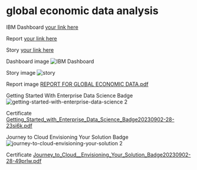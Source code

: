 # global economic data analysis
IBM Dashboard
[your link here](https://us3.ca.analytics.ibm.com/bi/?perspective=dashboard&pathRef=.public_folders%2FIBM_dashboard%2FIBM%2Bdashboard&action=view&mode=dashboard&subView=model0000018a4a3be997_00000000)


Report
[your link here](https://us3.ca.analytics.ibm.com/bi/?pathRef=.public_folders%2FReport%2FReport&action=run&format=HTML&prompt=false)


Story
[your link here](https://us3.ca.analytics.ibm.com/bi/?perspective=story&pathRef=.public_folders%2Fstory%2FSTORY&action=view&sceneId=-1&sceneTime=0)



Dashboard image
![IBM Dashboard](https://github.com/MONISHASRI12/Global-Economic-data/assets/129637211/d93e224f-0e96-4c86-bf44-41a74fd10688)



Story image
![story](https://github.com/MONISHASRI12/Global-Economic-data/assets/129637211/47d821b9-299a-4a65-aac8-2f1dac09fb84)



Report image
[REPORT FOR GLOBAL ECONOMIC DATA.pdf](https://github.com/MONISHASRI12/Global-Economic-data/files/12503408/REPORT.FOR.GLOBAL.ECONOMIC.DATA.pdf)



Getting Started With Enterprise Data Science Badge
![getting-started-with-enterprise-data-science 2](https://github.com/Shashmithayoganarajah/GLOBAL_ECONOMIC_DATA/assets/139777522/1a54f1f2-aaef-4fa9-b30f-f5746ea098b3)


Certificate
[Getting_Started_with_Enterprise_Data_Science_Badge20230902-28-23si6k.pdf](https://github.com/Shashmithayoganarajah/GLOBAL_ECONOMIC_DATA/files/12503604/Getting_Started_with_Enterprise_Data_Science_Badge20230902-28-23si6k.pdf)




Journey to Cloud Envisioning Your Solution Badge
![journey-to-cloud-envisioning-your-solution 2](https://github.com/Shashmithayoganarajah/GLOBAL_ECONOMIC_DATA/assets/139777522/684da29f-d252-4e77-aede-2bd07e3ec985)


Certificate
[Journey_to_Cloud__Envisioning_Your_Solution_Badge20230902-28-49prlw.pdf](https://github.com/Shashmithayoganarajah/GLOBAL_ECONOMIC_DATA/files/12503611/Journey_to_Cloud__Envisioning_Your_Solution_Badge20230902-28-49prlw.pdf)


